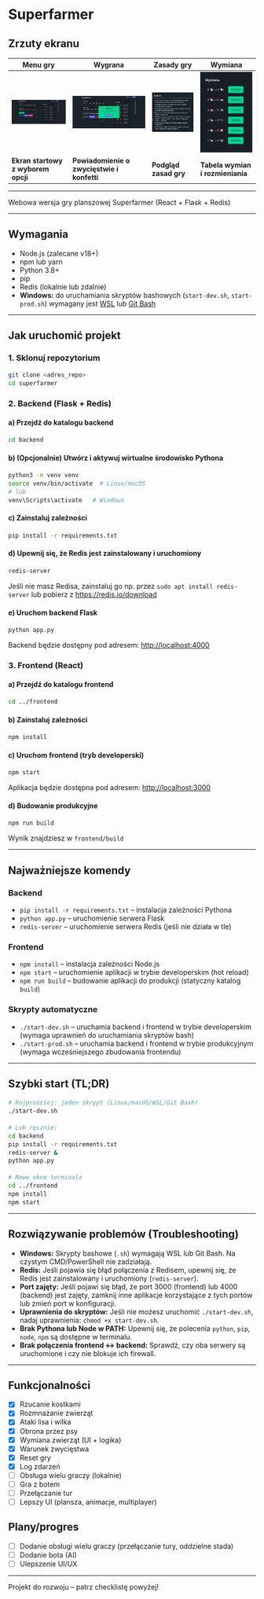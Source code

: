 #  Superfarmer

## Zrzuty ekranu

| Menu gry | Wygrana | Zasady gry | Wymiana |
|---|---|---|---|
| ![Menu gry](screenshot_menu.png) | ![Wygrana](screenshot_win.png) | ![Zasady gry](screenshot_rules.png) | ![Wymiana](screenshot_trade.png) |
| **Ekran startowy z wyborem opcji** | **Powiadomienie o zwycięstwie i konfetti** | **Podgląd zasad gry** | **Tabela wymian i rozmieniania** |

---

Webowa wersja gry planszowej Superfarmer (React + Flask + Redis)

---

## Wymagania
- Node.js (zalecane v18+)
- npm lub yarn
- Python 3.8+
- pip
- Redis (lokalnie lub zdalnie)
- **Windows:** do uruchamiania skryptów bashowych (`start-dev.sh`, `start-prod.sh`) wymagany jest [WSL](https://learn.microsoft.com/pl-pl/windows/wsl/) lub [Git Bash](https://gitforwindows.org/)

---

## Jak uruchomić projekt

### 1. Sklonuj repozytorium
```bash
git clone <adres_repo>
cd superfarmer
```

### 2. Backend (Flask + Redis)

#### a) Przejdź do katalogu backend
```bash
cd backend
```

#### b) (Opcjonalnie) Utwórz i aktywuj wirtualne środowisko Pythona
```bash
python3 -m venv venv
source venv/bin/activate  # Linux/macOS
# lub
venv\Scripts\activate   # Windows
```

#### c) Zainstaluj zależności
```bash
pip install -r requirements.txt
```

#### d) Upewnij się, że Redis jest **zainstalowany** i uruchomiony
```bash
redis-server
```
Jeśli nie masz Redisa, zainstaluj go np. przez `sudo apt install redis-server` lub pobierz z https://redis.io/download

#### e) Uruchom backend Flask
```bash
python app.py
```
Backend będzie dostępny pod adresem: [http://localhost:4000](http://localhost:4000)

### 3. Frontend (React)

#### a) Przejdź do katalogu frontend
```bash
cd ../frontend
```

#### b) Zainstaluj zależności
```bash
npm install
```

#### c) Uruchom frontend (tryb developerski)
```bash
npm start
```
Aplikacja będzie dostępna pod adresem: [http://localhost:3000](http://localhost:3000)

#### d) Budowanie produkcyjne
```bash
npm run build
```
Wynik znajdziesz w `frontend/build`

---

## Najważniejsze komendy

### Backend
- `pip install -r requirements.txt` – instalacja zależności Pythona
- `python app.py` – uruchomienie serwera Flask
- `redis-server` – uruchomienie serwera Redis (jeśli nie działa w tle)

### Frontend
- `npm install` – instalacja zależności Node.js
- `npm start` – uruchomienie aplikacji w trybie developerskim (hot reload)
- `npm run build` – budowanie aplikacji do produkcji (statyczny katalog `build`)

### Skrypty automatyczne
- `./start-dev.sh` – uruchamia backend i frontend w trybie developerskim (wymaga uprawnień do uruchamiania skryptów bash)
- `./start-prod.sh` – uruchamia backend i frontend w trybie produkcyjnym (wymaga wcześniejszego zbudowania frontendu)

---

## Szybki start (TL;DR)
```bash
# Najprościej: jeden skrypt (Linux/macOS/WSL/Git Bash)
./start-dev.sh

# Lub ręcznie:
cd backend
pip install -r requirements.txt
redis-server &
python app.py

# Nowe okno terminala
cd ../frontend
npm install
npm start
```

---

## Rozwiązywanie problemów (Troubleshooting)
- **Windows:** Skrypty bashowe (`.sh`) wymagają WSL lub Git Bash. Na czystym CMD/PowerShell nie zadziałają.
- **Redis:** Jeśli pojawia się błąd połączenia z Redisem, upewnij się, że Redis jest zainstalowany i uruchomiony (`redis-server`).
- **Port zajęty:** Jeśli pojawi się błąd, że port 3000 (frontend) lub 4000 (backend) jest zajęty, zamknij inne aplikacje korzystające z tych portów lub zmień port w konfiguracji.
- **Uprawnienia do skryptów:** Jeśli nie możesz uruchomić `./start-dev.sh`, nadaj uprawnienia: `chmod +x start-dev.sh`.
- **Brak Pythona lub Node w PATH:** Upewnij się, że polecenia `python`, `pip`, `node`, `npm` są dostępne w terminalu.
- **Brak połączenia frontend ↔ backend:** Sprawdź, czy oba serwery są uruchomione i czy nie blokuje ich firewall.

---

## Funkcjonalności

- [x] Rzucanie kostkami
- [x] Rozmnażanie zwierząt
- [x] Ataki lisa i wilka
- [x] Obrona przez psy
- [x] Wymiana zwierząt (UI + logika)
- [x] Warunek zwycięstwa
- [x] Reset gry
- [x] Log zdarzeń
- [ ] Obsługa wielu graczy (lokalnie)
- [ ] Gra z botem
- [ ] Przełączanie tur
- [ ] Lepszy UI (plansza, animacje, multiplayer)

## Plany/progres
- [ ] Dodanie obsługi wielu graczy (przełączanie tury, oddzielne stada)
- [ ] Dodanie bota (AI)
- [ ] Ulepszenie UI/UX

---

Projekt do rozwoju – patrz checklistę powyżej! 